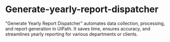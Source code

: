 # Generate-yearly-report-dispatcher
"Generate Yearly Report Dispatcher" automates data collection, processing, and report generation in UiPath. It saves time, ensures accuracy, and streamlines yearly reporting for various departments or clients.
